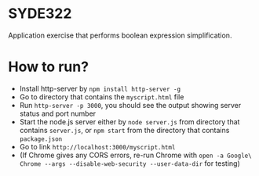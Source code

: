 # SYDE322

Application exercise that performs boolean expression simplification.

# How to run?

- Install http-server by `npm install http-server -g`
- Go to directory that contains the `myscript.html` file
- Run `http-server -p 3000`, you should see the output showing server status and port number
- Start the node.js server either by `node server.js` from directory that contains `server.js`, or `npm start` from the directory that contains `package.json`
- Go to link `http://localhost:3000/myscript.html`
- (If Chrome gives any CORS errors, re-run Chrome with `open -a Google\ Chrome --args --disable-web-security --user-data-dir` for testing)
